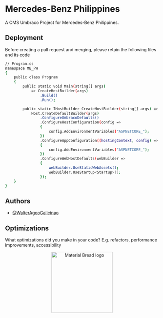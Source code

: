 
# Mercedes-Benz Philippines

A CMS Umbraco Project for Mercedes-Benz Philippines.


## Deployment

Before creating a pull request and merging, please retain the following files and its code

```bash
// Program.cs
namespace MB_PH
{
    public class Program
    {
        public static void Main(string[] args)
            => CreateHostBuilder(args)
                .Build()
                .Run();

        public static IHostBuilder CreateHostBuilder(string[] args) =>
            Host.CreateDefaultBuilder(args)
                .ConfigureUmbracoDefaults()
                .ConfigureHostConfiguration(config =>
                {
                    config.AddEnvironmentVariables("ASPNETCORE_");
                })
                .ConfigureAppConfiguration((hostingContext, config) =>
                {
                    config.AddEnvironmentVariables("ASPNETCORE_");
                })
                .ConfigureWebHostDefaults(webBuilder =>
                {
                    webBuilder.UseStaticWebAssets();
                    webBuilder.UseStartup<Startup>();
                });
    }
}
```


## Authors

- [@WalterAgooGalicinao](https://github.com/WalterAgooGalicinao)


## Optimizations

What optimizations did you make in your code? E.g. refactors, performance improvements, accessibility


<p align="center">
    <img width="200" src="http://material-bread.org/logo-shadow.svg" alt="Material Bread logo">
</p>

